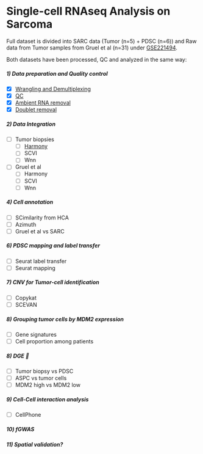 # Single-cell RNAseq Analysis on Sarcoma


Full dataset is divided into SARC data (Tumor (n=5) + PDSC (n=6)) and Raw data from Tumor samples from Gruel et al (n=31) under [GSE221494](https://www.ncbi.nlm.nih.gov/geo/query/acc.cgi?acc=GSE221494).

Both datasets have been processed, QC and analyzed in the same way:

#####  1) Data preparation and Quality control
- [x] [Wrangling and Demultiplexing](https://github.com/Caminou/SRC_SC/tree/main/QC/Load_wrangling_and_QC.Rmd)
- [x] [QC](https://github.com/Caminou/SRC_SC/tree/main/QC)
- [X] [Ambient RNA removal](https://github.com/Caminou/SARC_SC/blob/main/Ambient_RNA/)
- [X] [Doublet removal](https://github.com/Caminou/SARC_SC/blob/main/Doublet_removal)
##### 2) Data Integration
- [ ] Tumor biopsies
  - [ ] [Harmony](https://github.com/Caminou/SARC_SC/blob/main/Integration/Azimuth_and_integration.Rmd#L124)
  - [ ] SCVI
  - [ ] Wnn
- [ ] Gruel et al
  - [ ] Harmony
  - [ ] SCVI
  - [ ] Wnn
##### 4) Cell annotation
- [ ] SCimilarity from HCA
- [ ] Azimuth
- [ ] Gruel et al vs SARC
##### 6) PDSC mapping and label transfer
- [ ] Seurat label transfer
- [ ] Seurat mapping
##### 7) CNV for Tumor-cell identification
- [ ] Copykat
- [ ] SCEVAN
##### 8) Grouping tumor cells by MDM2 expression
- [ ] Gene signatures
- [ ] Cell proportion among patients 
##### 8) DGE :tada:
- [ ] Tumor biopsy vs PDSC
- [ ] ASPC vs tumor cells
- [ ] MDM2 high vs MDM2 low
##### 9) Cell-Cell interaction analysis
- [ ] CellPhone
##### 10) fGWAS
##### 11) Spatial validation?


